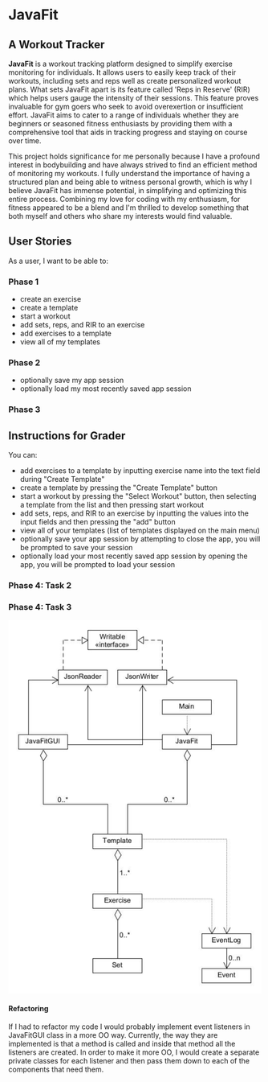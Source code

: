 # JavaFit

## A Workout Tracker

**JavaFit** is a workout tracking platform designed to simplify exercise monitoring for individuals. It allows users to easily keep track of their workouts, including sets and reps well as create personalized workout plans. What sets JavaFit apart is its feature called 'Reps in Reserve' (RIR) which helps users gauge the intensity of their sessions. This feature proves invaluable for gym goers who seek to avoid overexertion or insufficient effort. JavaFit aims to cater to a range of individuals whether they are beginners or seasoned fitness enthusiasts by providing them with a comprehensive tool that aids in tracking progress and staying on course over time.

This project holds significance for me personally because I have a profound interest in bodybuilding and have always strived to find an efficient method of monitoring my workouts. I fully understand the importance of having a structured plan and being able to witness personal growth, which is why I believe JavaFit has immense potential, in simplifying and optimizing this entire process.
Combining my love for coding with my enthusiasm, for fitness appeared to be a blend and I'm thrilled to develop something that both myself and others who share my interests would find valuable.

## User Stories

As a user, I want to be able to:

### Phase 1

- create an exercise
- create a template
- start a workout
- add sets, reps, and RIR to an exercise 
- add exercises to a template
- view all of my templates

### Phase 2

- optionally save my app session
- optionally load my most recently saved app session

### Phase 3

## Instructions for Grader

You can:

- add exercises to a template by inputting exercise name into the text field during "Create Template"
- create a template by pressing the "Create Template" button
- start a workout by pressing the "Select Workout" button, then selecting a template from the list and then pressing
    start workout
- add sets, reps, and RIR to an exercise by inputting the values into the input fields and then pressing the "add" button
- view all of your templates (list of templates displayed on the main menu)
- optionally save your app session by attempting to close the app, you will be prompted to save your session
- optionally load your most recently saved app session by opening the app, you will be prompted to load your session

### Phase 4: Task 2

### Phase 4: Task 3

![UML_Design_Diagram.jpg](uml%2FUML_Design_Diagram.jpg)

#### Refactoring

If I had to refactor my code I would probably implement event listeners in JavaFitGUI class in a more OO way.
Currently, the way they are implemented is that a method is called and inside that method all the listeners are created.
In order to make it more OO, I would create a separate private classes for each listener and then pass them down to
each of the components that need them.

